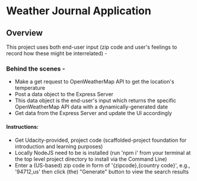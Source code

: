 # Weather Journal Application 

## Overview
This project uses both end-user input (zip code and user's feelings to record how these might be interrelated) - 
### Behind the scenes -  
* Make a get request to OpenWeatherMap API to get the location's temperature
* Post a data object to the Express Server 
* This data object is the end-user's input which returns the specific OpenWeatherMap API data with a dynamically-generated date 
* Get data from the Express Server and update the UI accordingly

#### Instructions: 
- Get Udacity-provided, project code (scaffolded-project foundation for introduction and learning purposes) 
- Locally NodeJS need to be is installed (run 'npm i' from your terminal at the top level project directory to install via the Command Line)  
- Enter a (US-based) zip code in form of '{zipcode},{country code}', e.g., '94712,us' then click (the) "Generate" button to view the search results
